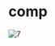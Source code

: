 # comp
![7](https://github.com/user-attachments/assets/e459d30d-c002-43a9-9578-28f44dee5873)
<area alt="Монітор" shape="rect" coords="100, 50, 650, 400" href="https://uk.wikipedia.org/wiki/%D0%9C%D0%BE%D0%BD%D1%96%D1%82%D0%BE%D1%80">
        <area alt="Системний блок" shape="rect" coords="700, 50, 950, 400" href="https://qube.ua/news/chto-takoe-sistemnyy-blok">
        <area alt="Клавіатура" shape="poly" coords="25, 450, 75, 550, 675, 550, 725, 450" href="https://uk.wikipedia.org/wiki/%D0%9A%D0%BB%D0%B0%D0%B2%D1%96%D0%B0%D1%82%D1%83%D1%80%D0%B0">
        <area alt="Мишка" shape="circle" coords="875, 525, 40" href="https://uk.wikipedia.org/wiki/%D0%9C%D0%B8%D1%88%D0%B0_(%D0%BF%D1%80%D0%B8%D1%81%D1%82%D1%80%D1%96%D0%B9_%D0%B2%D0%B2%D0%B5)">
